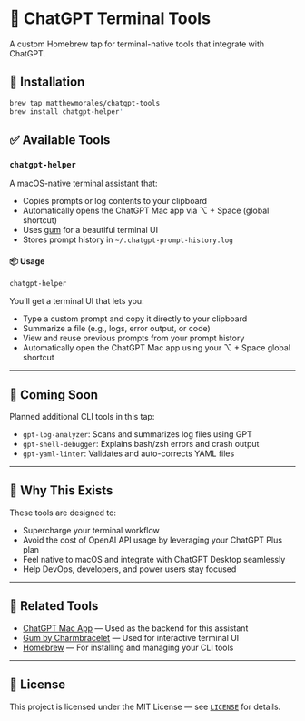 # 🧠 ChatGPT Terminal Tools

A custom Homebrew tap for terminal-native tools that integrate with ChatGPT.

## 🚀 Installation

```bash
brew tap matthewmorales/chatgpt-tools
brew install chatgpt-helper'
```

## ✅ Available Tools

### `chatgpt-helper`

A macOS-native terminal assistant that:

- Copies prompts or log contents to your clipboard
- Automatically opens the ChatGPT Mac app via ⌥ + Space (global shortcut)
- Uses [gum](https://github.com/charmbracelet/gum) for a beautiful terminal UI
- Stores prompt history in `~/.chatgpt-prompt-history.log`

#### 📦 Usage

```bash
chatgpt-helper
```

You’ll get a terminal UI that lets you:

- Type a custom prompt and copy it directly to your clipboard
- Summarize a file (e.g., logs, error output, or code)
- View and reuse previous prompts from your prompt history
- Automatically open the ChatGPT Mac app using your ⌥ + Space global shortcut

---

## 🧰 Coming Soon

Planned additional CLI tools in this tap:

- `gpt-log-analyzer`: Scans and summarizes log files using GPT
- `gpt-shell-debugger`: Explains bash/zsh errors and crash output
- `gpt-yaml-linter`: Validates and auto-corrects YAML files

---

## 🧠 Why This Exists

These tools are designed to:

- Supercharge your terminal workflow
- Avoid the cost of OpenAI API usage by leveraging your ChatGPT Plus plan
- Feel native to macOS and integrate with ChatGPT Desktop seamlessly
- Help DevOps, developers, and power users stay focused

---

## 🔗 Related Tools

- [ChatGPT Mac App](https://openai.com/chatgpt) — Used as the backend for this assistant
- [Gum by Charmbracelet](https://github.com/charmbracelet/gum) — Used for interactive terminal UI
- [Homebrew](https://brew.sh) — For installing and managing your CLI tools

---


## 📝 License

This project is licensed under the MIT License — see [`LICENSE`](./LICENSE) for details.
